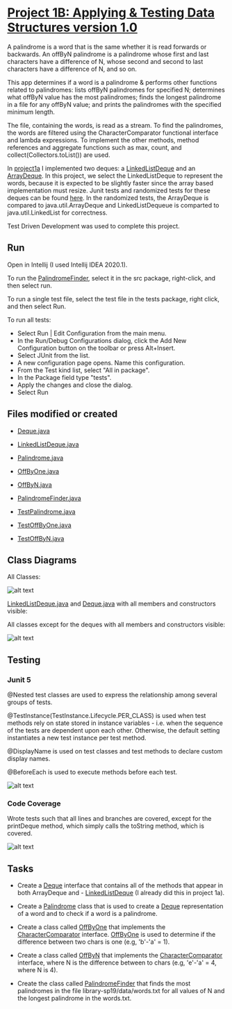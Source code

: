 # [Project 1B: Applying & Testing Data Structures version 1.0](https://sp19.datastructur.es/materials/proj/proj1b/proj1b)

A palindrome is a word that is the same whether it is read forwards or backwards. An offByN palindrome is a palindrome
whose first and last characters have a difference of N, whose second and second to last characters have a difference of
N, and so on.

This app determines if a word is a palindrome & performs other functions related to palindromes: lists offByN palindromes for 
specified N; determines what offByN value has the most palindromes; finds the longest palindrome in a file for any 
offByN value; and prints the palindromes with the specified minimum length.

The file, containing the words, is read as a stream. To find the palindromes, the words are filtered using the 
CharacterComparator functional interface and lambda expressions. To implement the other methods, method references and 
aggregate functions such as max, count, and collect(Collectors.toList()) are used.

In [project1a](https://github.com/g-esco101/cs61b/tree/master/proj1a) I implemented two deques:
a [LinkedListDeque](src/LinkedListDeque.java) and an  
[ArrayDeque](https://github.com/g-esco101/cs61b/blob/master/proj1a/src/ArrayDeque.java). In this project, we select
the LinkedListDeque to represent the words, because it is expected to be slightly faster since the array based 
implementation must resize. Junit tests and randomized tests for these deques can be found 
[here](https://github.com/g-esco101/cs61b/tree/master/proj1a/tests). In the randomized tests, the ArrayDeque is
compared to java.util.ArrayDeque and LinkedListDequeue is comparted to java.util.LinkedList for correctness. 

Test Driven Development was used to complete this project. 


## Run

Open in Intellij (I used Intellij IDEA 2020.1). 

To run the [PalindromeFinder](src/PalindromeFinder.java), select it in the src package, right-click, and then select run. 

To run a single test file, select the test file in the tests package, right click, and then select Run.

To run all tests: 
- Select Run | Edit Configuration from the main menu.
- In the Run/Debug Configurations dialog, click the Add New Configuration button on the toolbar or press Alt+Insert.
- Select JUnit from the list.
- A new configuration page opens. Name this configuration.
- From the Test kind list, select "All in package".
- In the Package field type "tests".
- Apply the changes and close the dialog.
- Select Run



## Files modified or created

- [Deque.java](src/Deque.java)
- [LinkedListDeque.java](src/LinkedListDeque.java)
- [Palindrome.java](src/Palindrome.java)
- [OffByOne.java](src/OffByOne.java)
- [OffByN.java](src/OffByN.java)
- [PalindromeFinder.java](src/PalindromeFinder.java)

- [TestPalindrome.java](tests/TestPalindrome.java)
- [TestOffByOne.java](tests/TestOffByOne.java)
- [TestOffByN.java](tests/TestOffByN.java)


## Class Diagrams

All Classes:

![alt text](class-diagrams/data-structures.png "class diagrams")

[LinkedListDeque.java](src/LinkedListDeque.java) and [Deque.java](src/Deque.java) with all members and constructors visible:

All classes except for the deques with all members and constructors visible:

![alt text](class-diagrams/palindrome.png "palindrome diagrams")

## Testing

### Junit 5

@Nested test classes are used to express the relationship among several groups of tests.

@TestInstance(TestInstance.Lifecycle.PER_CLASS) is used when test methods rely on state stored in instance variables - i.e. when the sequence of the tests are dependent upon each other. Otherwise, the default setting instantiates a new test instance per test method.

@DisplayName is used on test classes and test methods to declare custom display names.

@BeforeEach is used to execute methods before each test.

![alt text](test-reports/junit5.png "junit5")

### Code Coverage
Wrote tests such that all lines and branches are covered, except for the printDeque method, which simply calls the toString method, which is covered. 

![alt text](test-reports/coverage.png "coverage")

## Tasks

- Create a [Deque](src/Deque.java) interface that contains all of the methods that appear in both ArrayDeque and - [LinkedListDeque](src/LinkedListDeque.java)
 (I already did this in project 1a).

- Create a [Palindrome](src/Palindrome.java) class that is used to create a [Deque](src/Deque.java) representation of a word and to check if a word is a palindrome. 

- Create a class called [OffByOne](src/OffByOne.java) that implements the [CharacterComparator](src/CharacterComparator.java) interface. [OffByOne](src/OffByOne.java) is used to determine if the difference between two 
chars is one (e.g, 'b'-'a' = 1). 

- Create a class called [OffByN](src/OffByN.java) that implements the [CharacterComparator](src/CharacterComparator.java) interface, where N is the difference between to chars (e.g, 'e'-'a' = 4, where N is 4). 

- Create the class called [PalindromeFinder](src/PalindromeFinder.java) that finds the most palindromes
in the file library-sp19/data/words.txt for all values of N and the longest palindrome in the words.txt.


